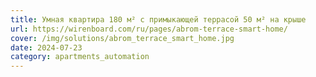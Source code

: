 ```yaml
---
title: Умная квартира 180 м² с примыкающей террасой 50 м² на крыше
url: https://wirenboard.com/ru/pages/abrom-terrace-smart-home/
cover: /img/solutions/abrom_terrace_smart_home.jpg
date: 2024-07-23
category: apartments_automation
---
```


